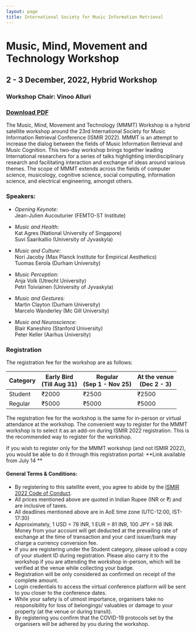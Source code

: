 ```yaml
---
layout: page
title: International Society for Music Information Retrieval
---
```

# Music, Mind, Movement and Technology Workshop
## 2 - 3 December, 2022, Hybrid Workshop
### Workshop Chair: Vinoo Alluri

### [**Download PDF**](../assets/MMMT_poster.pdf)
The Music, Mind, Movement and Technology (MMMT) Workshop is a hybrid satellite workshop around the 23rd International Society for Music Information Retrieval Conference (ISMIR 2022). MMMT is an attempt to increase the dialog between the fields of Music Information Retrieval and Music Cognition. This two-day workshop brings together leading International researchers for a series of talks highlighting interdisciplinary research and facilitating interaction and exchange of ideas around various themes. The scope of MMMT extends across the fields of computer science, musicology, cognitive science, social computing, information science, and electrical engineering, amongst others. 

### Speakers:
- _Opening Keynote:_ <br>
Jean-Julien Aucouturier (FEMTO-ST Institute) 

- _Music and Health:_ <br>
Kat Agres (National University of Singapore)<br>
Suvi Saarikallio (University of Jyvaskyla)

- _Music and Culture:_ <br>
Nori Jacoby (Max Planck Institute for Empirical Aesthetics)<br>
Tuomas Eerola (Durham University)

- _Music Perception:_ <br>
Anja Volk (Utrecht University)<br>
Petri Toiviainen (University of Jyvaskyla)

- _Music and Gestures:_ <br>
Martin Clayton (Durham University)<br>
Marcelo Wanderley (Mc Gill University)

- _Music and Neuroscience:_ <br>
Blair Kaneshiro (Stanford University)<br>
Peter Keller (Aarhus University)<br>

### Registration

The registration fee for the workshop are as follows: 

| Category | Early Bird <br> (Till Aug 31)| Regular <br> (Sep 1 - Nov 25) | At the venue <br> (Dec 2 - 3)| 
| --- | --- | --- | --- |
| Student | ₹2000 | ₹2500 | ₹2500 |
| Regular | ₹5000 | ₹5000 | ₹5000 |

The registration fee for the workshop is the same for in-person or virtual attendance at the workshop. The convenient way to register for the MMMT workshop is to select it as an add-on during ISMIR 2022 registration. This is the recommended way to register for the workshop. 

If you wish to register only for the MMMT workshop (and not ISMIR 2022), you would be able to do it through this registration portal: **Link available from July 14 **

#### General Terms & Conditions:
- By registering to this satellite event, you agree to abide by the [ISMIR 2022 Code of Conduct](https://ismir2022.ismir.net/codeofconduct).
- All prices mentioned above are quoted in Indian Rupee (INR or ₹) and are inclusive of taxes.
- All deadlines mentioned above are in AoE time zone (UTC-12:00, IST-17:30)
- Approximately, 1 USD = 78 INR, 1 EUR = 81 INR, 100 JPY = 58 INR. Money from your account will get deducted at the prevailing rate of exchange at the time of transaction and your card issuer/bank may charge a currency conversion fee.
- If you are registering under the Student category, please upload a copy of your student ID during registration. Please also carry it to the workshop if you are attending the workshop in-person, which will be verified at the venue while collecting your badge.
- Registration will be only considered as confirmed on receipt of the complete amount.
- Login credentials to access the virtual conference platform will be sent to you closer to the conference dates.
- While your safety is of utmost importance, organisers take no responsibility for loss of belongings/ valuables or damage to your property (at the venue or during transit).
- By registering you confirm that the COVID-19 protocols set by the organisers will be adhered by you during the workshop. 

